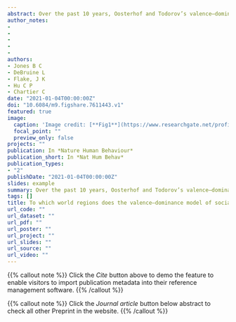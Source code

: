 ```yaml
---
abstract: Over the past 10 years, Oosterhof and Todorov’s valence–dominance model has emerged as the most prominent account of how people evaluate faces on social dimensions. In this model, two dimensions (valence and dominance) underpin social judgements of faces. Because this model has primarily been developed and tested in Western regions, it is unclear whether these findings apply to other regions. We addressed this question by replicating Oosterhof and Todorov’s methodology across 11 world regions, 41 countries and 11,570 participants. When we used Oosterhof and Todorov’s original analysis strategy, the valence–dominance model generalized across regions. When we used an alternative methodology to allow for correlated dimensions, we observed much less generalization. Collectively, these results suggest that, while the valence–dominance model generalizes very well across regions when dimensions are forced to be orthogonal, regional differences are revealed when we use different extraction methods and correlate and rotate the dimension reduction solution.
author_notes:
- 
- 
- 
- 
- 
authors:
- Jones B C
- DeBruine L
- Flake, J K
- Hu C P
- Chartier C
date: "2021-01-04T00:00:00Z"
doi: "10.6084/m9.figshare.7611443.v1"
featured: true
image:
  caption: 'Image credit: [**Fig1**](https://www.researchgate.net/profile/Jackson-Lu-2/publication/348250044/figure/tbl4/AS:982184630448130@1611182472068/Factor-congruence-for-each-regions-PCa.png)'
  focal_point: ""
  preview_only: false
projects: ""
publication: In *Nature Human Behaviour*
publication_short: In *Nat Hum Behav*
publication_types: 
- "2"
publishDate: "2021-01-04T00:00:00Z"
slides: example
summary: Over the past 10 years, Oosterhof and Todorov’s valence–dominance model has emerged as the most prominent account of how people evaluate faces on social dimensions. In this model, two dimensions (valence and dominance) underpin social judgements of faces. 
tags: []
title: To which world regions does the valence–dominance model of social perception apply?
url_code: ""
url_dataset: ""
url_pdf: ""
url_poster: ""
url_project: ""
url_slides: ""
url_source: ""
url_video: ""
---
```


{{% callout note %}}
Click the _Cite_ button above to demo the feature to enable visitors to import publication metadata into their reference management software.
{{% /callout %}}

{{% callout note %}}
Click the _Journal article_ button below abstract to check all other Preprint in the website.
{{% /callout %}}
